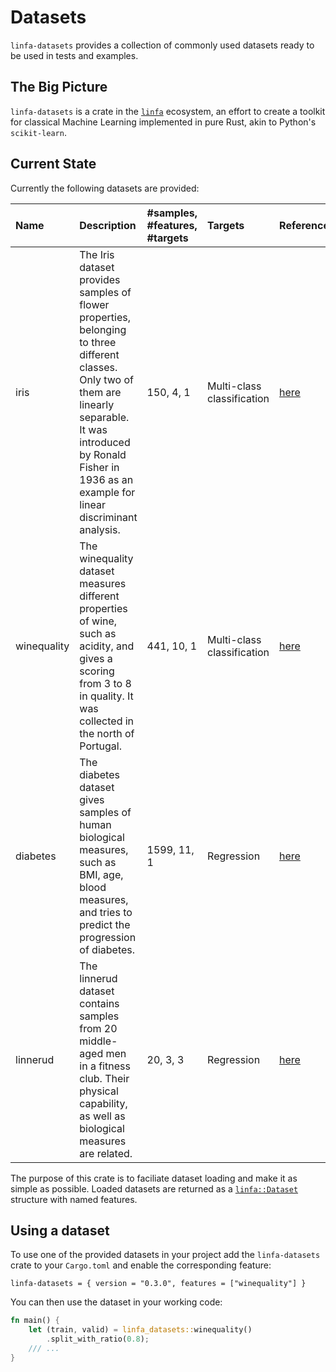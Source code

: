 # Datasets

`linfa-datasets` provides a collection of commonly used datasets ready to be used in tests and examples.

## The Big Picture

`linfa-datasets` is a crate in the [`linfa`](https://crates.io/crates/linfa) ecosystem, an effort to create a toolkit for classical Machine Learning implemented in pure Rust, akin to Python's `scikit-learn`.

## Current State

Currently the following datasets are provided:

| Name | Description | #samples, #features, #targets | Targets | Reference |
| :--- | :--- | :---| :--- | :--- |
| iris | The Iris dataset provides samples of flower properties, belonging to three different classes. Only two of them are linearly separable. It was introduced by Ronald Fisher in 1936 as an example for linear discriminant analysis. |  150, 4, 1 | Multi-class classification | [here](https://archive.ics.uci.edu/ml/datasets/iris) |
| winequality | The winequality dataset measures different properties of wine, such as acidity, and gives a scoring from 3 to 8 in quality. It was collected in the north of Portugal. | 441, 10, 1 | Multi-class classification | [here](https://archive.ics.uci.edu/ml/datasets/wine+quality) |
| diabetes | The diabetes dataset gives samples of human biological measures, such as BMI, age, blood measures, and tries to predict the progression of diabetes. | 1599, 11, 1 | Regression | [here](https://www4.stat.ncsu.edu/~boos/var.select/diabetes.html) |
| linnerud | The linnerud dataset contains samples from 20 middle-aged men in a fitness club. Their physical capability, as well as biological measures are related. | 20, 3, 3 | Regression | [here](https://core.ac.uk/download/pdf/20641325.pdf) |

The purpose of this crate is to faciliate dataset loading and make it as simple as possible. Loaded datasets are returned as a 
[`linfa::Dataset`](https://docs.rs/linfa/0.3.0/linfa/dataset/type.Dataset.html) structure with named features.

## Using a dataset

To use one of the provided datasets in your project add the `linfa-datasets` crate to your `Cargo.toml` and enable the corresponding feature:
```
linfa-datasets = { version = "0.3.0", features = ["winequality"] }
```
You can then use the dataset in your working code:
```rust
fn main() {
    let (train, valid) = linfa_datasets::winequality()
        .split_with_ratio(0.8);
    /// ...
}
```
